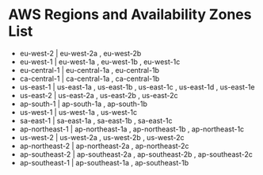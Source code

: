 # AWS Regions and Availability Zones List
- eu-west-2 | eu-west-2a , eu-west-2b
- eu-west-1 | eu-west-1a , eu-west-1b , eu-west-1c
- eu-central-1 | eu-central-1a , eu-central-1b
- ca-central-1 | ca-central-1a , ca-central-1b
- us-east-1 | us-east-1a , us-east-1b , us-east-1c , us-east-1d , us-east-1e
- us-east-2 | us-east-2a , us-east-2b , us-east-2c
- ap-south-1 | ap-south-1a , ap-south-1b
- us-west-1 | us-west-1a , us-west-1c
- sa-east-1 | sa-east-1a , sa-east-1b , sa-east-1c
- ap-northeast-1 | ap-northeast-1a , ap-northeast-1b , ap-northeast-1c
- us-west-2 | us-west-2a , us-west-2b , us-west-2c
- ap-northeast-2 | ap-northeast-2a , ap-northeast-2c
- ap-southeast-2 | ap-southeast-2a , ap-southeast-2b , ap-southeast-2c
- ap-southeast-1 | ap-southeast-1a , ap-southeast-1b